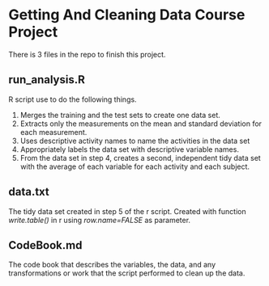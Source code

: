 # Getting And Cleaning Data Course Project

There is 3 files in the repo to finish this project.

## run_analysis.R

R script use to do the following things.

1. Merges the training and the test sets to create one data set.
2. Extracts only the measurements on the mean and standard deviation for each measurement. 
3. Uses descriptive activity names to name the activities in the data set
4. Appropriately labels the data set with descriptive variable names. 
5. From the data set in step 4, creates a second, independent tidy data set with the average of each variable for each activity and each subject.

## data.txt

The tidy data set created in step 5 of the r script. Created with function *write.table()* in r using *row.name=FALSE* as parameter.

## CodeBook.md

The code book that describes the variables, the data, and any transformations or work that the script performed to clean up the data.